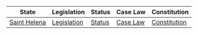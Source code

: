| State | Legislation | Status | Case Law | Constitution |
|-------|-------------|--------|----------|--------------|
| [Saint Helena](https://www.sainthelena.gov.sh/public-services/government-directory/legislation-building/) | [Legislation](https://www.sainthelena.gov.sh/public-services/government-directory/legislation-building/) | [Status](https://www.sainthelena.gov.sh/public-services/government-directory/legislation-building/) | [Case Law](https://www.sainthelena.gov.sh/public-services/government-directory/legislation-building/) | [Constitution](https://www.sainthelena.gov.sh/public-services/government-directory/legislation-building/) |